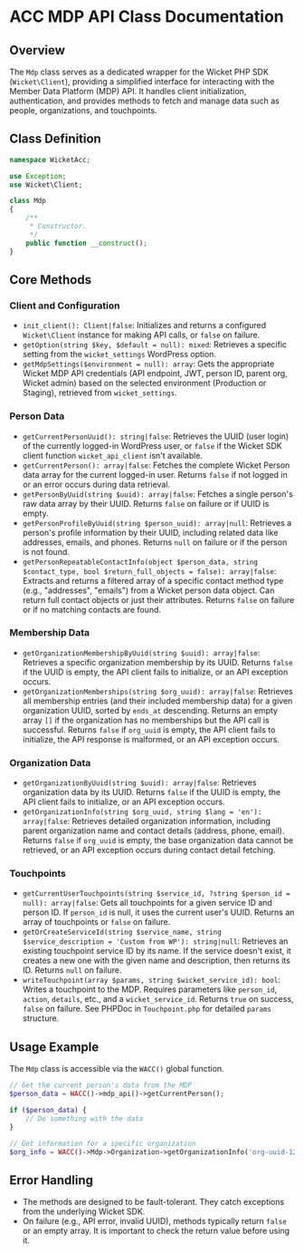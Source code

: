 # ACC MDP API Class Documentation

## Overview
The `Mdp` class serves as a dedicated wrapper for the Wicket PHP SDK (`Wicket\Client`), providing a simplified interface for interacting with the Member Data Platform (MDP) API. It handles client initialization, authentication, and provides methods to fetch and manage data such as people, organizations, and touchpoints.

## Class Definition
```php
namespace WicketAcc;

use Exception;
use Wicket\Client;

class Mdp
{
    /**
     * Constructor.
     */
    public function __construct();
}
```

## Core Methods

### Client and Configuration
- `init_client(): Client|false`: Initializes and returns a configured `Wicket\Client` instance for making API calls, or `false` on failure.
- `getOption(string $key, $default = null): mixed`: Retrieves a specific setting from the `wicket_settings` WordPress option.
- `getMdpSettings($environment = null): array`: Gets the appropriate Wicket MDP API credentials (API endpoint, JWT, person ID, parent org, Wicket admin) based on the selected environment (Production or Staging), retrieved from `wicket_settings`.

### Person Data
- `getCurrentPersonUuid(): string|false`: Retrieves the UUID (user login) of the currently logged-in WordPress user, or `false` if the Wicket SDK client function `wicket_api_client` isn't available.
- `getCurrentPerson(): array|false`: Fetches the complete Wicket Person data array for the current logged-in user. Returns `false` if not logged in or an error occurs during data retrieval.
- `getPersonByUuid(string $uuid): array|false`: Fetches a single person's raw data array by their UUID. Returns `false` on failure or if UUID is empty.
- `getPersonProfileByUuid(string $person_uuid): array|null`: Retrieves a person's profile information by their UUID, including related data like addresses, emails, and phones. Returns `null` on failure or if the person is not found.
- `getPersonRepeatableContactInfo(object $person_data, string $contact_type, bool $return_full_objects = false): array|false`: Extracts and returns a filtered array of a specific contact method type (e.g., "addresses", "emails") from a Wicket person data object. Can return full contact objects or just their attributes. Returns `false` on failure or if no matching contacts are found.

### Membership Data
- `getOrganizationMembershipByUuid(string $uuid): array|false`: Retrieves a specific organization membership by its UUID. Returns `false` if the UUID is empty, the API client fails to initialize, or an API exception occurs.
- `getOrganizationMemberships(string $org_uuid): array|false`: Retrieves all membership entries (and their included membership data) for a given organization UUID, sorted by `ends_at` descending. Returns an empty array `[]` if the organization has no memberships but the API call is successful. Returns `false` if `org_uuid` is empty, the API client fails to initialize, the API response is malformed, or an API exception occurs.

### Organization Data
- `getOrganizationByUuid(string $uuid): array|false`: Retrieves organization data by its UUID. Returns `false` if the UUID is empty, the API client fails to initialize, or an API exception occurs.
- `getOrganizationInfo(string $org_uuid, string $lang = 'en'): array|false`: Retrieves detailed organization information, including parent organization name and contact details (address, phone, email). Returns `false` if `org_uuid` is empty, the base organization data cannot be retrieved, or an API exception occurs during contact detail fetching.
### Touchpoints
- `getCurrentUserTouchpoints(string $service_id, ?string $person_id = null): array|false`: Gets all touchpoints for a given service ID and person ID. If `person_id` is null, it uses the current user's UUID. Returns an array of touchpoints or `false` on failure.
- `getOrCreateServiceId(string $service_name, string $service_description = 'Custom from WP'): string|null`: Retrieves an existing touchpoint service ID by its name. If the service doesn't exist, it creates a new one with the given name and description, then returns its ID. Returns `null` on failure.
- `writeTouchpoint(array $params, string $wicket_service_id): bool`: Writes a touchpoint to the MDP. Requires parameters like `person_id`, `action`, `details`, etc., and a `wicket_service_id`. Returns `true` on success, `false` on failure. See PHPDoc in `Touchpoint.php` for detailed `params` structure.

## Usage Example
The `Mdp` class is accessible via the `WACC()` global function.

```php
// Get the current person's data from the MDP
$person_data = WACC()->mdp_api()->getCurrentPerson();

if ($person_data) {
    // Do something with the data
}

// Get information for a specific organization
$org_info = WACC()->Mdp->Organization->getOrganizationInfo('org-uuid-123');
```

## Error Handling
- The methods are designed to be fault-tolerant. They catch exceptions from the underlying Wicket SDK.
- On failure (e.g., API error, invalid UUID), methods typically return `false` or an empty array. It is important to check the return value before using it.
